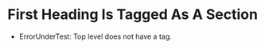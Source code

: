 ﻿# First Heading Is Tagged As A Section <section />

- ErrorUnderTest: Top level does not have a tag.